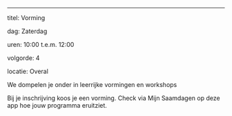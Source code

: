 ---

titel: Vorming

dag: Zaterdag

uren: 10:00 t.e.m. 12:00

volgorde: 4 

locatie: Overal


We dompelen je onder in leerrijke vormingen en workshops

Bij je inschrijving koos je een vorming. Check via Mijn Saamdagen op deze app hoe jouw programma eruitziet.
